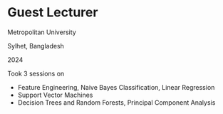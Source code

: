 # Guest Lecturer
Metropolitan University

Sylhet, Bangladesh

2024

Took 3 sessions on
- Feature Engineering, Naive Bayes Classification, Linear Regression
- Support Vector Machines
- Decision Trees and Random Forests, Principal Component Analysis

